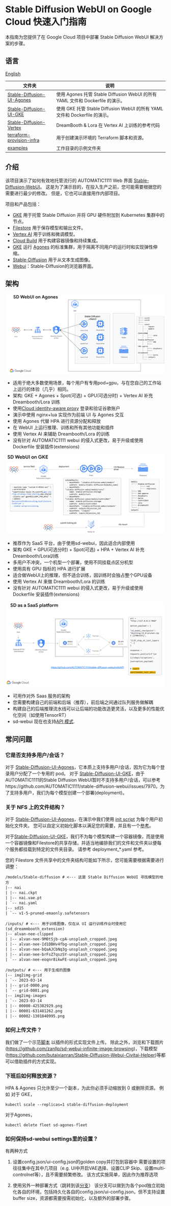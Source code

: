 # Stable Diffusion WebUI on Google Cloud 快速入门指南

本指南为您提供了在 Google Cloud 项目中部署 Stable Diffusion WebUI 解决方案的步骤。

## 语言
[English](./README.md)

| 文件夹                             | 说明                                                                                                                                                                                                                                                                                   |
|------------------------------------|-----------------------------------------------------------------------------------------------------------------------------------------------------------------------------------------------------------------------------------------------------------------------------------------------|
| [Stable-Diffusion-UI-Agones](./Stable-Diffusion-UI-Agones/README_cn.md) | 使用 Agones 托管 Stable Diffusion WebUI 的所有 YAML 文件和 Dockerfile 的演示。 |
| [Stable-Diffusion-UI-GKE](./Stable-Diffusion-UI-GKE/README.md) | 使用 GKE 托管 Stable Diffusion WebUI 的所有 YAML 文件和 Dockerfile 的演示。 |
| [Stable-Diffusion-Vertex](./Stable-Diffusion-Vertex/README_cn.md) | DreamBooth & Lora 在 Vertex AI 上训练的参考代码 |
| [terraform-provision-infra](./terraform-provision-infra/README_zh.md) | 用于创建演示环境的 Terraform 脚本和资源。 |
| [examples](./examples) | 工作目录的示例文件夹 | 


## 介绍
   该项目演示了如何有效地托管流行的 AUTOMATIC1111 Web 界面 [Stable-Diffusion-WebUI](https://github.com/AUTOMATIC11111/stable-diffusion-webui)。
   这是为了演示目的，在投入生产之前，您可能需要根据您的需要进行最少的修改。 但是，它也可以直接用作内部项目。


项目和产品包括：
* [GKE](https://cloud.google.com/kubernetes-engine) 用于托管 Stable Diffusion 并将 GPU 硬件附加到 Kubernetes 集群中的节点。
* [Filestore](https://cloud.google.com/filestore) 用于保存模型和输出文件。
* [Vertex AI](https://cloud.google.com/vertex-ai) 用于训练和微调模型。
* [Cloud Build](https://cloud.google.com/build) 用于构建容器镜像和持续集成。
* [GKE](https://cloud.google.com/kubernetes-engine) 运行 [Agones](https://agones.dev/) 的标准集群，用于隔离不同用户的运行时和实现弹性伸缩。
* [Stable-Diffusion](https://huggingface.co/runwayml/stable-diffusion-v1-5) 用于从文本生成图像。
* [Webui](https://github.com/AUTOMATIC1111/stable-diffusion-webui)：Stable-Diffusion的浏览器界面。

## 架构
![Agones](Stable-Diffusion-UI-Agones/images/sd-webui-agones.png)
* 适用于绝大多数使用场景，每个用户有专用pod+gpu，与在您自己的工作站上运行的体验（几乎）相同。
* 架构: GKE + Agones + Spot(可选) + GPU(可选分时) + Vertex AI 补充 Dreambooth/Lora 训练
* 使用[Cloud identity-aware proxy](https://cloud.google.com/iap) 登录和验证谷歌账户
* 演示中使用 nginx+lua 实现作为前端 UI 与 Agones 交互
* 使用 Agones 代替 HPA 进行资源分配和释放
* 在 WebUI 上运行推理、训练和所有其他功能和插件
* 使用 Vertex AI 来辅助 Dreambooth/Lora 的训练
* 没有针对 AUTOMATIC1111 webui 的侵入式更改，易于升级或使用 Dockerfile 安装插件(extensions)

![GKE](Stable-Diffusion-UI-GKE/images/sd-webui-gke.png)
* 推荐作为 SaaS 平台，由于使用sd-webui，因此适合内部使用
* 架构 GKE + GPU(可选分时) + Spot(可选) + HPA + Vertex AI 补充 Dreambooth/Lora训练
* 多用户不冲突，一个机型一个部署，使用不同挂载点区分机型
* 使用具有 GPU 指标的 HPA 进行扩展
* 适合做WebUI上的推理，但不适合训练，因训练时会独占整个GPU设备
* 使用 Vertex AI 来做 Dreambooth/Lora 的训练
* 没有针对 AUTOMATIC1111 webui 的侵入式更改，易于升级或使用 Dockerfile 安装插件(extensions)

![As an external Saas platform](Stable-Diffusion-UI-GKE/images/sd-webui-external-gke.png)
* 可用作对外 Saas 服务的架构
* 您需要构建自己的前端和后端（推荐），前后端之间通过队列服务做解耦
* 构建自己的后端推理流水线可以让后端的功能改造更灵活，以及更多的性能优化空间（如使用TensorRT）
* sd-webui 现在也支持[API 模式](https://github.com/AUTOMATIC1111/stable-diffusion-webui/wiki/API).

## 常问问题
### 它是否支持多用户/会话？

对于 [Stable-Diffusion-UI-Agones](./Stable-Diffusion-UI-Agones/README.md)，它本质上支持多用户/会话，因为它为每个登录用户分配了一个专用的 pod。
对于 [Stable-Diffusion-UI-GKE](./Stable-Diffusion-UI-GKE/README.md)，由于AUTOMATIC1111的Stable Diffusion WebUI暂时不支持多用户/会话，可以参考https://github.com/AUTOMATIC1111/stable-diffusion-webui/issues/7970。为了支持多用户，我们为每个模型创建一个部署(deployment)。

### 关于 NFS 上的文件结构？
对于 [Stable-Diffusion-UI-Agones](./Stable-Diffusion-UI-Agones/README.md)，在演示中我们使用 [init script](./Stable-Diffusion-UI-Agones/sd-webui/user-watch.py) 为每个用户初始化文件夹。
您可以自定义初始化脚本以满足您的需要，并且有一个[参考](./examples/sd-webui/user-watch.py)。

对于[Stable-Diffusion-UI-GKE](./Stable-Diffusion-UI-GKE/README.md)，我们不为每个模型构建一个容器镜像，而是使用一个容器镜像和Filestore的共享存储，并适当地编排我们的文件和文件夹以便每个服务都挂载到特定的文件夹目录。
请参考 deployment_*.yaml 参考。

您的 Filestore 文件共享中的文件夹结构可能如下所示，您可能需要根据需要进行调整：
```
/models/Stable-diffusion # <--- 这是 Stable Diffusion WebUI 寻找模型的地方
|-- nai
| |-- nai.ckpt
| |-- nai.vae.pt
| `-- nai.yaml
|-- sd15
| `-- v1-5-pruned-emaonly.safetensors

/inputs/ # <--- 用于训练图像，仅在从 UI 运行训练作业时使用它 (sd_dreammbooth_extension)
|-- alvan-nee-clipped
| |-- alvan-nee-9M0tSjb-cpA-unsplash_cropped.jpeg
| |-- alvan-nee-Id1DBHv4fbg-unsplash_cropped.jpeg
| |-- alvan-nee-bQaAJCbNq3g-unsplash_cropped.jpeg
| |-- alvan-nee-brFsZ7qszSY-unsplash_cropped.jpeg
| `-- alvan-nee-eoqnr8ikwFE-unsplash_cropped.jpeg

/outputs/ # <--- 用于生成的图像
|-- img2img-grid
| `-- 2023-03-14
| |-- grid-0000.png
| `-- grid-0001.png
|-- img2img-images
| `-- 2023-03-14
| |-- 00000-425382929.png
| |-- 00001-631481262.png
| |-- 00002-1301840995.png
```
### 如何上传文件？
我们做了一个示范[脚本](./Stable-Diffusion-UI-Agones/sd-webui/extensions/stable-diffusion-webui-udload/scripts/udload.py) 以插件的形式实现文件上传。
除此之外，浏览和下载图片(https://github.com/zanllp/sd-webui-infinite-image-browsing)，下载模型(https://github.com/butaixianran/Stable-Diffusion-Webui-Civitai-Helper)等都可以借助插件的方式实现。

### 下班后如何释放资源？
HPA & Agones 只允许至少一个副本，为此你必须手动缩放到 0 或删除资源。
例如 对于 GKE，
```
kubectl scale --replicas=1 stable-diffusion-deployment
```
对于Agones，
```
kubectl delete fleet sd-agones-fleet
```
### 如何保持sd-webui settings里的设置？
有两种方式
1. 设置config.json/ui-config.json的golden copy并打包到容器中
需要设置的项往往集中在其中几项目（e.g. UI中开启VAE选择、设置CLIP Skip、设置multi-controlnet等），且不需要频繁修改。
该方式实施简单，因此作为推荐选项

2. 使用另外一种部署方式（跳转到该[分支](https://github.com/nonokangwei/Stable-Diffusion-on-GCP/tree/Stable-Diffusion-on-GCP-X)）
该分支可以做到为各个pod独立初始化各自的环境，包括持久化各自的config.json/ui-config.json，但不支持设置buffer size，资源都需要按需初始化，以及额外的部署步骤。

